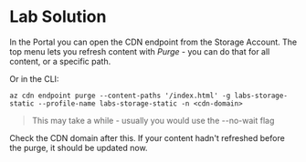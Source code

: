 # Lab Solution

In the Portal you can open the CDN endpoint from the Storage Account. The top menu lets you refresh content with _Purge_ - you can do that for all content, or a specific path.

Or in the CLI:

```
az cdn endpoint purge --content-paths '/index.html' -g labs-storage-static --profile-name labs-storage-static -n <cdn-domain>
```

> This may take a while - usually you would use the --no-wait flag

Check the CDN domain after this. If your content hadn't refreshed before the purge, it should be updated now.
